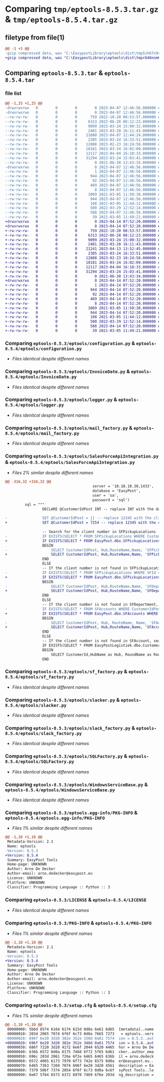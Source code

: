 # Comparing `tmp/eptools-8.5.3.tar.gz` & `tmp/eptools-8.5.4.tar.gz`

## filetype from file(1)

```diff
@@ -1 +1 @@
-gzip compressed data, was "C:\EasypostLibrary\eptools\dist\tmp5ih67x9r\eptools-8.5.3.tar", last modified: Fri Apr  7 12:46:56 2023, max compression
+gzip compressed data, was "C:\EasypostLibrary\eptools\dist\tmpr648nnm6\eptools-8.5.4.tar", last modified: Fri Apr 14 07:52:20 2023, max compression
```

## Comparing `eptools-8.5.3.tar` & `eptools-8.5.4.tar`

### file list

```diff
@@ -1,25 +1,25 @@
-drwxrwxrwx   0        0        0        0 2023-04-07 12:46:56.000000 eptools-8.5.3/
-drwxrwxrwx   0        0        0        0 2023-04-07 12:46:56.000000 eptools-8.5.3/eptools/
--rw-rw-rw-   0        0        0      759 2022-10-20 08:53:57.000000 eptools-8.5.3/eptools/configuration.py
--rw-rw-rw-   0        0        0     6313 2022-06-28 08:12:23.000000 eptools-8.5.3/eptools/InvoiceDate.py
--rw-rw-rw-   0        0        0     9099 2023-03-24 15:00:32.000000 eptools-8.5.3/eptools/logger.py
--rw-rw-rw-   0        0        0     2401 2023-03-20 16:11:43.000000 eptools-8.5.3/eptools/mail_factory.py
--rw-rw-rw-   0        0        0    21080 2023-04-07 12:44:24.000000 eptools-8.5.3/eptools/SalesForceApiIntegration.py
--rw-rw-rw-   0        0        0     2305 2023-03-24 16:33:51.000000 eptools-8.5.3/eptools/sf_factory.py
--rw-rw-rw-   0        0        0    12808 2023-02-23 18:24:58.000000 eptools-8.5.3/eptools/slacker.py
--rw-rw-rw-   0        0        0    10181 2023-03-24 16:02:09.000000 eptools-8.5.3/eptools/slack_factory.py
--rw-rw-rw-   0        0        0    12117 2023-04-04 16:10:33.000000 eptools-8.5.3/eptools/SQLFactory.py
--rw-rw-rw-   0        0        0    31294 2023-03-24 15:03:41.000000 eptools-8.5.3/eptools/WindowsServiceBase.py
--rw-rw-rw-   0        0        0        0 2021-06-30 13:43:34.000000 eptools-8.5.3/eptools/__init__.py
-drwxrwxrwx   0        0        0        0 2023-04-07 12:46:56.000000 eptools-8.5.3/eptools.egg-info/
--rw-rw-rw-   0        0        0        1 2023-04-07 12:46:56.000000 eptools-8.5.3/eptools.egg-info/dependency_links.txt
--rw-rw-rw-   0        0        0      944 2023-04-07 12:46:56.000000 eptools-8.5.3/eptools.egg-info/PKG-INFO
--rw-rw-rw-   0        0        0       92 2023-04-07 12:46:56.000000 eptools-8.5.3/eptools.egg-info/requires.txt
--rw-rw-rw-   0        0        0      469 2023-04-07 12:46:56.000000 eptools-8.5.3/eptools.egg-info/SOURCES.txt
--rw-rw-rw-   0        0        0        8 2023-04-07 12:46:56.000000 eptools-8.5.3/eptools.egg-info/top_level.txt
--rw-rw-rw-   0        0        0     1069 2021-03-05 11:50:38.000000 eptools-8.5.3/LICENSE
--rw-rw-rw-   0        0        0      944 2023-04-07 12:46:56.000000 eptools-8.5.3/PKG-INFO
--rw-rw-rw-   0        0        0      108 2021-03-05 11:44:12.000000 eptools-8.5.3/pyproject.toml
--rw-rw-rw-   0        0        0      500 2022-03-29 12:52:14.000000 eptools-8.5.3/README.md
--rw-rw-rw-   0        0        0      588 2023-04-07 12:46:56.000000 eptools-8.5.3/setup.cfg
--rw-rw-rw-   0        0        0       39 2021-03-05 11:49:21.000000 eptools-8.5.3/setup.py
+drwxrwxrwx   0        0        0        0 2023-04-14 07:52:20.000000 eptools-8.5.4/
+drwxrwxrwx   0        0        0        0 2023-04-14 07:52:20.000000 eptools-8.5.4/eptools/
+-rw-rw-rw-   0        0        0      759 2022-10-20 08:53:57.000000 eptools-8.5.4/eptools/configuration.py
+-rw-rw-rw-   0        0        0     6313 2022-06-28 08:12:23.000000 eptools-8.5.4/eptools/InvoiceDate.py
+-rw-rw-rw-   0        0        0     9099 2023-03-24 15:00:32.000000 eptools-8.5.4/eptools/logger.py
+-rw-rw-rw-   0        0        0     2401 2023-03-20 16:11:43.000000 eptools-8.5.4/eptools/mail_factory.py
+-rw-rw-rw-   0        0        0    21241 2023-04-13 13:52:45.000000 eptools-8.5.4/eptools/SalesForceApiIntegration.py
+-rw-rw-rw-   0        0        0     2305 2023-03-24 16:33:51.000000 eptools-8.5.4/eptools/sf_factory.py
+-rw-rw-rw-   0        0        0    12808 2023-02-23 18:24:58.000000 eptools-8.5.4/eptools/slacker.py
+-rw-rw-rw-   0        0        0    10181 2023-03-24 16:02:09.000000 eptools-8.5.4/eptools/slack_factory.py
+-rw-rw-rw-   0        0        0    12117 2023-04-04 16:10:33.000000 eptools-8.5.4/eptools/SQLFactory.py
+-rw-rw-rw-   0        0        0    31294 2023-03-24 15:03:41.000000 eptools-8.5.4/eptools/WindowsServiceBase.py
+-rw-rw-rw-   0        0        0        0 2021-06-30 13:43:34.000000 eptools-8.5.4/eptools/__init__.py
+drwxrwxrwx   0        0        0        0 2023-04-14 07:52:20.000000 eptools-8.5.4/eptools.egg-info/
+-rw-rw-rw-   0        0        0        1 2023-04-14 07:52:20.000000 eptools-8.5.4/eptools.egg-info/dependency_links.txt
+-rw-rw-rw-   0        0        0      944 2023-04-14 07:52:20.000000 eptools-8.5.4/eptools.egg-info/PKG-INFO
+-rw-rw-rw-   0        0        0       92 2023-04-14 07:52:20.000000 eptools-8.5.4/eptools.egg-info/requires.txt
+-rw-rw-rw-   0        0        0      469 2023-04-14 07:52:20.000000 eptools-8.5.4/eptools.egg-info/SOURCES.txt
+-rw-rw-rw-   0        0        0        8 2023-04-14 07:52:20.000000 eptools-8.5.4/eptools.egg-info/top_level.txt
+-rw-rw-rw-   0        0        0     1069 2021-03-05 11:50:38.000000 eptools-8.5.4/LICENSE
+-rw-rw-rw-   0        0        0      944 2023-04-14 07:52:20.000000 eptools-8.5.4/PKG-INFO
+-rw-rw-rw-   0        0        0      108 2021-03-05 11:44:12.000000 eptools-8.5.4/pyproject.toml
+-rw-rw-rw-   0        0        0      500 2022-03-29 12:52:14.000000 eptools-8.5.4/README.md
+-rw-rw-rw-   0        0        0      588 2023-04-14 07:52:20.000000 eptools-8.5.4/setup.cfg
+-rw-rw-rw-   0        0        0       39 2021-03-05 11:49:21.000000 eptools-8.5.4/setup.py
```

### Comparing `eptools-8.5.3/eptools/configuration.py` & `eptools-8.5.4/eptools/configuration.py`

 * *Files identical despite different names*

### Comparing `eptools-8.5.3/eptools/InvoiceDate.py` & `eptools-8.5.4/eptools/InvoiceDate.py`

 * *Files identical despite different names*

### Comparing `eptools-8.5.3/eptools/logger.py` & `eptools-8.5.4/eptools/logger.py`

 * *Files identical despite different names*

### Comparing `eptools-8.5.3/eptools/mail_factory.py` & `eptools-8.5.4/eptools/mail_factory.py`

 * *Files identical despite different names*

### Comparing `eptools-8.5.3/eptools/SalesForceApiIntegration.py` & `eptools-8.5.4/eptools/SalesForceApiIntegration.py`

 * *Files 2% similar despite different names*

```diff
@@ -316,32 +316,32 @@
                                        server = '10.10.10.30,1433',
                                        database = 'EasyPost',                                       
                                        user = 'sa',
                                        password = 'sql')
         sql = """
                 DECLARE @CustomerIdPost INT -- replace INT with the data type of your CustomerIdPost column
 
-                SET @CustomerIdPost = {} -- replace 12345 with the client number you want to search for
+                SET @CustomerIdPost = 7254 -- replace 12345 with the client number you want to search for
 
                 -- Search for the client number in SFPickupLocations
-                IF EXISTS(SELECT * FROM SFPickupLocations WHERE CustomerIdPost = @CustomerIdPost and Hub is not null and Hub !='' and RouteName is not null and RouteName !='')
+                IF EXISTS(SELECT * FROM EasyPost.dbo.SFPickupLocations WHERE CustomerIdPost = @CustomerIdPost and Hub is not null and Hub !='' and RouteName is not null and RouteName !='')
                 BEGIN
-                    SELECT CustomerIdPost, Hub,RouteName,Name, 'SFPickupLocations' as Location FROM SFPickupLocations WHERE CustomerIdPost = @CustomerIdPost
+                    SELECT CustomerIdPost, Hub,RouteName,Name, 'SFPickupLocations' as Location FROM EasyPost.dbo.SFPickupLocations WHERE CustomerIdPost = @CustomerIdPost
                 END
                 ELSE
                 -- If the client number is not found in SFPickupLocations, search for it in SFDepartment
-                IF EXISTS(SELECT * FROM SFPickupLocations WHERE SFId = (SELECT SFId FROM SFDepartments WHERE CustomerIdPost = @CustomerIdPost))
+                IF EXISTS(SELECT * FROM EasyPost.dbo.SFPickupLocations WHERE SFId = (SELECT SFId FROM SFDepartments WHERE CustomerIdPost = @CustomerIdPost))
                 BEGIN
-                    SELECT CustomerIdPost, Hub,RouteName,Name, 'SFDepartment' as Location FROM SFPickupLocations WHERE SFId = (SELECT SFId FROM SFDepartments WHERE CustomerIdPost = @CustomerIdPost)
+                    SELECT CustomerIdPost, Hub,RouteName,Name, 'SFDepartment' as Location FROM EasyPost.dbo.SFPickupLocations WHERE SFId = (SELECT SFId FROM EasyPost.dbo.SFDepartments WHERE CustomerIdPost = @CustomerIdPost)
                 END
                 ELSE
                 -- If the client number is not found in SFDepartment, search for it in SFAccount
-                IF EXISTS(SELECT * FROM SFAccounts WHERE CustomerIdPost = @CustomerIdPost and Hub is not null and RouteName is not null and Hub !='' and RouteName !='')
+                IF EXISTS(SELECT * FROM EasyPost.dbo.SFAccounts WHERE CustomerIdPost = @CustomerIdPost and Hub is not null and RouteName is not null and Hub !='' and RouteName !='')
                 BEGIN
-                    SELECT CustomerIdPost, Hub, RouteName, Name, 'SFAccount' as Location FROM SFAccounts WHERE CustomerIdPost = @CustomerIdPost
+                    SELECT CustomerIdPost, Hub,RouteName,Name, 'SFAccount' as Location FROM EasyPost.dbo.SFPickupLocations WHERE SFAccountId = (SELECT SFId FROM EasyPost.dbo.SFAccounts WHERE CustomerIdPost = @CustomerIdPost)
                 END
                 ELSE
                 -- If the client number is not found in SFAccount, search for it in EasyPostLogistiek.dbo.CustomerHub
                 IF EXISTS(SELECT * FROM EasyPostLogistiek.dbo.CustomerHub WHERE CustomerId = @CustomerIdPost)
                 BEGIN
                     SELECT CustomerId,HubName as Hub, RoundName as RouteName, c.Name, 'CustomerHub' as Location  FROM EasyPostLogistiek.dbo.CustomerHub ch LEFT JOIN EasyPost.dbo.Companies c on ch.CustomerId=c.Id WHERE CustomerId = @CustomerIdPost
                 END
```

### Comparing `eptools-8.5.3/eptools/sf_factory.py` & `eptools-8.5.4/eptools/sf_factory.py`

 * *Files identical despite different names*

### Comparing `eptools-8.5.3/eptools/slacker.py` & `eptools-8.5.4/eptools/slacker.py`

 * *Files identical despite different names*

### Comparing `eptools-8.5.3/eptools/slack_factory.py` & `eptools-8.5.4/eptools/slack_factory.py`

 * *Files identical despite different names*

### Comparing `eptools-8.5.3/eptools/SQLFactory.py` & `eptools-8.5.4/eptools/SQLFactory.py`

 * *Files identical despite different names*

### Comparing `eptools-8.5.3/eptools/WindowsServiceBase.py` & `eptools-8.5.4/eptools/WindowsServiceBase.py`

 * *Files identical despite different names*

### Comparing `eptools-8.5.3/eptools.egg-info/PKG-INFO` & `eptools-8.5.4/eptools.egg-info/PKG-INFO`

 * *Files 1% similar despite different names*

```diff
@@ -1,10 +1,10 @@
 Metadata-Version: 2.1
 Name: eptools
-Version: 8.5.3
+Version: 8.5.4
 Summary: EasyPost Tools
 Home-page: UNKNOWN
 Author: Arno De Decker
 Author-email: arno.dedecker@easypost.eu
 License: UNKNOWN
 Platform: UNKNOWN
 Classifier: Programming Language :: Python :: 3
```

### Comparing `eptools-8.5.3/LICENSE` & `eptools-8.5.4/LICENSE`

 * *Files identical despite different names*

### Comparing `eptools-8.5.3/PKG-INFO` & `eptools-8.5.4/PKG-INFO`

 * *Files 1% similar despite different names*

```diff
@@ -1,10 +1,10 @@
 Metadata-Version: 2.1
 Name: eptools
-Version: 8.5.3
+Version: 8.5.4
 Summary: EasyPost Tools
 Home-page: UNKNOWN
 Author: Arno De Decker
 Author-email: arno.dedecker@easypost.eu
 License: UNKNOWN
 Platform: UNKNOWN
 Classifier: Programming Language :: Python :: 3
```

### Comparing `eptools-8.5.3/setup.cfg` & `eptools-8.5.4/setup.cfg`

 * *Files 1% similar despite different names*

```diff
@@ -1,10 +1,10 @@
 00000000: 5b6d 6574 6164 6174 615d 0d0a 6e61 6d65  [metadata]..name
 00000010: 203d 2065 7074 6f6f 6c73 0d0a 7665 7273   = eptools..vers
-00000020: 696f 6e20 3d20 382e 352e 330d 0a61 7574  ion = 8.5.3..aut
+00000020: 696f 6e20 3d20 382e 352e 340d 0a61 7574  ion = 8.5.4..aut
 00000030: 686f 7220 3d20 4172 6e6f 2044 6520 4465  hor = Arno De De
 00000040: 636b 6572 0d0a 6175 7468 6f72 5f65 6d61  cker..author_ema
 00000050: 696c 203d 2061 726e 6f2e 6465 6465 636b  il = arno.dedeck
 00000060: 6572 4065 6173 7970 6f73 742e 6575 0d0a  er@easypost.eu..
 00000070: 6465 7363 7269 7074 696f 6e20 3d20 4561  description = Ea
 00000080: 7379 506f 7374 2054 6f6f 6c73 0d0a 6c6f  syPost Tools..lo
 00000090: 6e67 5f64 6573 6372 6970 7469 6f6e 203d  ng_description =
```

